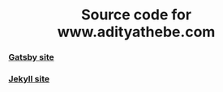 <h1 align="center">
  Source code for www.adityathebe.com
</h1>

### [Gatsby site](https://www.adityathebe.com)

### [Jekyll site](https://old.adityathebe.com)
